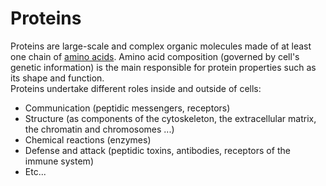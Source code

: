 # Proteins
Proteins are large-scale and complex organic molecules made of at least one chain of [amino acids](lexicon-aminoacid).
Amino acid composition (governed by cell's genetic information) is the main responsible for protein properties such as its shape and function.  
Proteins undertake different roles inside and outside of cells:
* Communication (peptidic messengers, receptors)
* Structure (as components of the cytoskeleton, the extracellular matrix, the chromatin and chromosomes ...)
* Chemical reactions (enzymes)
* Defense and attack (peptidic toxins, antibodies, receptors of the immune system)
* Etc...